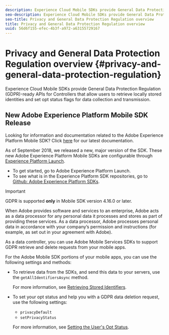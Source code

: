```yaml
---
description: Experience Cloud Mobile SDKs provide General Data Protection Regulation (GDPR)-ready APIs for Controllers that allow users to retrieve locally stored identities and set opt status flags for data collection and transmission.
seo-description: Experience Cloud Mobile SDKs provide General Data Protection Regulation (GDPR)-ready APIs for Controllers that allow users to retrieve locally stored identities and set opt status flags for data collection and transmission.
seo-title: Privacy and General Data Protection Regulation overview
title: Privacy and General Data Protection Regulation overview
uuid: 56d6f155-efec-4b3f-a972-a63155729167
---
```


# Privacy and General Data Protection Regulation overview {#privacy-and-general-data-protection-regulation}

Experience Cloud Mobile SDKs provide General Data Protection Regulation (GDPR)-ready APIs for Controllers that allow users to retrieve locally stored identities and set opt status flags for data collection and transmission.

## New Adobe Experience Platform Mobile SDK Release

Looking for information and documentation related to the Adobe Experience Platform Mobile SDK? Click [here](https://aep-sdks.gitbook.io/docs/) for our latest documentation.

As of September 2018, we released a new, major version of the SDK. These new Adobe Experience Platform Mobile SDKs are configurable through [Experience Platform Launch](https://www.adobe.com/experience-platform/launch.html).

* To get started, go to Adobe Experience Platform Launch.
* To see what is in the Experience Platform SDK repositories, go to [Github: Adobe Experience Platform SDKs](https://github.com/Adobe-Marketing-Cloud/acp-sdks).

>[!IMPORTANT]
>
>GDPR is supported **only** in Mobile SDK version 4.16.0 or later.

When Adobe provides software and services to an enterprise, Adobe acts as a data processor for any personal data it processes and stores as part of providing these services. As a data processor, Adobe processes personal data in accordance with your company’s permission and instructions (for example, as set out in your agreement with Adobe).

As a data controller, you can use Adobe Mobile Services SDKs to support GDPR retrieve and delete requests from your mobile apps.

For the Adobe Mobile SDK portions of your mobile apps, you can use the following settings and methods:

* To retrieve data from the SDKs, and send this data to your servers, use the `getAllIdentifiersAsync` method.

  For more information, see [Retrieving Stored Identifiers](/help/android/c-mob-privacy-gdpr-android/c-mob-gdpr-ret-stored-ids-android.md). 

* To set your opt status and help you with a GDPR data deletion request, use the following settings:

  * `privacyDefault` 
  * `setPrivacyStatus`

  For more information, see [Setting the User's Opt Status](/help/android/c-mob-privacy-gdpr-android/privacy.md).